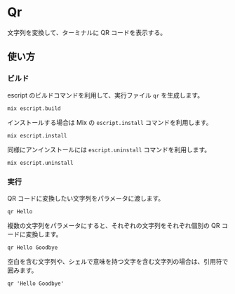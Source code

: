 # Qr

文字列を変換して、ターミナルに QR コードを表示する。

## 使い方

### ビルド

escript のビルドコマンドを利用して、実行ファイル `qr` を生成します。

```
mix escript.build
```

インストールする場合は Mix の `escript.install` コマンドを利用します。

```
mix escript.install
```

同様にアンインストールには `escript.uninstall` コマンドを利用します。

```
mix escript.uninstall
```

### 実行

QR コードに変換したい文字列をパラメータに渡します。


```
qr Hello
```

複数の文字列をパラメータにすると、それぞれの文字列をそれぞれ個別の QR コードに変換します。

```
qr Hello Goodbye
```

空白を含む文字列や、シェルで意味を持つ文字を含む文字列の場合は、引用符で囲みます。

```
qr 'Hello Goodbye'
```
